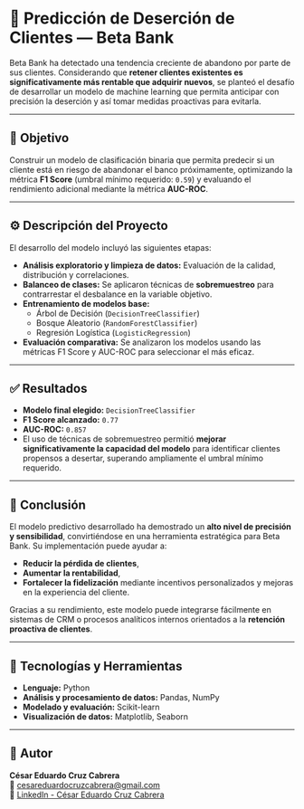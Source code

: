 # 🏦 Predicción de Deserción de Clientes — Beta Bank

Beta Bank ha detectado una tendencia creciente de abandono por parte de sus clientes. Considerando que **retener clientes existentes es significativamente más rentable que adquirir nuevos**, se planteó el desafío de desarrollar un modelo de machine learning que permita anticipar con precisión la deserción y así tomar medidas proactivas para evitarla.

---

## 🎯 Objetivo

Construir un modelo de clasificación binaria que permita predecir si un cliente está en riesgo de abandonar el banco próximamente, optimizando la métrica **F1 Score** (umbral mínimo requerido: `0.59`) y evaluando el rendimiento adicional mediante la métrica **AUC-ROC**.

---

## ⚙️ Descripción del Proyecto

El desarrollo del modelo incluyó las siguientes etapas:

- **Análisis exploratorio y limpieza de datos:** Evaluación de la calidad, distribución y correlaciones.
- **Balanceo de clases:** Se aplicaron técnicas de **sobremuestreo** para contrarrestar el desbalance en la variable objetivo.
- **Entrenamiento de modelos base:**
  - Árbol de Decisión (`DecisionTreeClassifier`)
  - Bosque Aleatorio (`RandomForestClassifier`)
  - Regresión Logística (`LogisticRegression`)
- **Evaluación comparativa:** Se analizaron los modelos usando las métricas F1 Score y AUC-ROC para seleccionar el más eficaz.

---

## ✅ Resultados

- **Modelo final elegido:** `DecisionTreeClassifier`  
- **F1 Score alcanzado:** `0.77`  
- **AUC-ROC:** `0.857`  
- El uso de técnicas de sobremuestreo permitió **mejorar significativamente la capacidad del modelo** para identificar clientes propensos a desertar, superando ampliamente el umbral mínimo requerido.

---

## 📌 Conclusión

El modelo predictivo desarrollado ha demostrado un **alto nivel de precisión y sensibilidad**, convirtiéndose en una herramienta estratégica para Beta Bank. Su implementación puede ayudar a:

- **Reducir la pérdida de clientes**, 
- **Aumentar la rentabilidad**, 
- **Fortalecer la fidelización** mediante incentivos personalizados y mejoras en la experiencia del cliente.

Gracias a su rendimiento, este modelo puede integrarse fácilmente en sistemas de CRM o procesos analíticos internos orientados a la **retención proactiva de clientes**.

---

## 🧠 Tecnologías y Herramientas

- **Lenguaje:** Python  
- **Análisis y procesamiento de datos:** Pandas, NumPy  
- **Modelado y evaluación:** Scikit-learn  
- **Visualización de datos:** Matplotlib, Seaborn  

---

## 👤 Autor

**César Eduardo Cruz Cabrera**  
📧 cesareduardocruzcabrera@gmail.com  
💼 [LinkedIn - César Eduardo Cruz Cabrera](https://www.linkedin.com/in/cesar-eduardo-cruz-cabrera)
